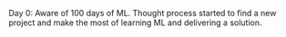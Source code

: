 Day 0: Aware of 100 days of ML. Thought process started to find a new project and make the most of learning ML and delivering a solution.
